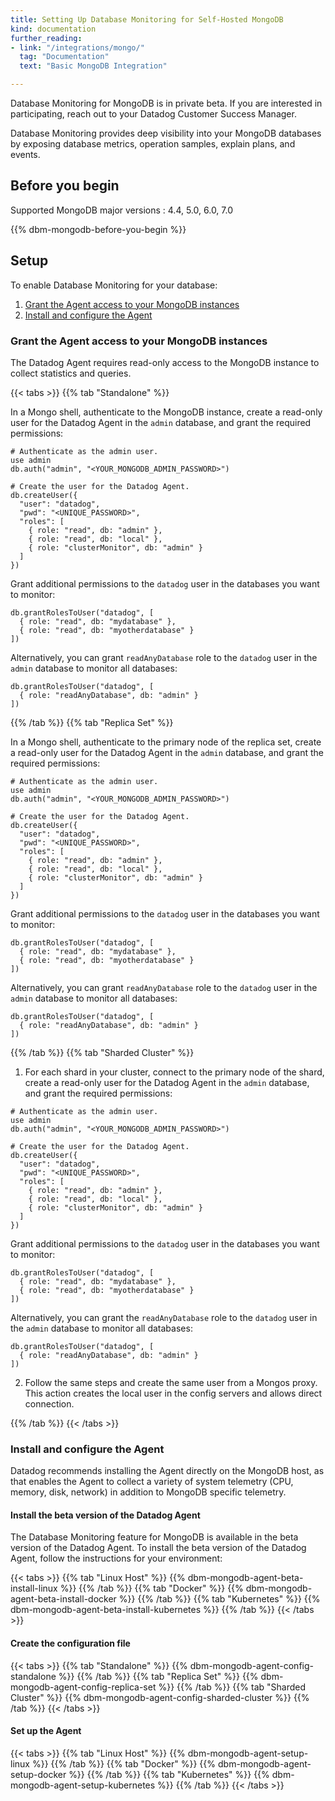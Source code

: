 ```yaml
---
title: Setting Up Database Monitoring for Self-Hosted MongoDB
kind: documentation
further_reading:
- link: "/integrations/mongo/"
  tag: "Documentation"
  text: "Basic MongoDB Integration"

---
```


<div class="alert alert-info">Database Monitoring for MongoDB is in private beta. If you are interested in participating, reach out to your Datadog Customer Success Manager.</div>

Database Monitoring provides deep visibility into your MongoDB databases by exposing database metrics, operation samples, explain plans, and events.

## Before you begin

Supported MongoDB major versions
: 4.4, 5.0, 6.0, 7.0

{{% dbm-mongodb-before-you-begin %}}

## Setup

To enable Database Monitoring for your database:

1. [Grant the Agent access to your MongoDB instances](#grant-the-agent-access-to-your-mongodb-instances)
2. [Install and configure the Agent](#install-and-configure-the-agent)

### Grant the Agent access to your MongoDB instances

The Datadog Agent requires read-only access to the MongoDB instance to collect statistics and queries.

{{< tabs >}}
{{% tab "Standalone" %}}

In a Mongo shell, authenticate to the MongoDB instance, create a read-only user for the Datadog Agent in the `admin` database, and grant the required permissions:

```shell
# Authenticate as the admin user.
use admin
db.auth("admin", "<YOUR_MONGODB_ADMIN_PASSWORD>")

# Create the user for the Datadog Agent.
db.createUser({
  "user": "datadog",
  "pwd": "<UNIQUE_PASSWORD>",
  "roles": [
    { role: "read", db: "admin" },
    { role: "read", db: "local" },
    { role: "clusterMonitor", db: "admin" }
  ]
})
```

Grant additional permissions to the `datadog` user in the databases you want to monitor:

```shell
db.grantRolesToUser("datadog", [
  { role: "read", db: "mydatabase" },
  { role: "read", db: "myotherdatabase" }
])
```

Alternatively, you can grant `readAnyDatabase` role to the `datadog` user in the `admin` database to monitor all databases:

```shell
db.grantRolesToUser("datadog", [
  { role: "readAnyDatabase", db: "admin" }
])
```

{{% /tab %}}
{{% tab "Replica Set" %}}

In a Mongo shell, authenticate to the primary node of the replica set, create a read-only user for the Datadog Agent in the `admin` database, and grant the required permissions:

```shell
# Authenticate as the admin user.
use admin
db.auth("admin", "<YOUR_MONGODB_ADMIN_PASSWORD>")

# Create the user for the Datadog Agent.
db.createUser({
  "user": "datadog",
  "pwd": "<UNIQUE_PASSWORD>",
  "roles": [
    { role: "read", db: "admin" },
    { role: "read", db: "local" },
    { role: "clusterMonitor", db: "admin" }
  ]
})
```

Grant additional permissions to the `datadog` user in the databases you want to monitor:

```shell
db.grantRolesToUser("datadog", [
  { role: "read", db: "mydatabase" },
  { role: "read", db: "myotherdatabase" }
])
```

Alternatively, you can grant `readAnyDatabase` role to the `datadog` user in the `admin` database to monitor all databases:

```shell
db.grantRolesToUser("datadog", [
  { role: "readAnyDatabase", db: "admin" }
])
```

{{% /tab %}}
{{% tab "Sharded Cluster" %}}

1. For each shard in your cluster, connect to the primary node of the shard, create a read-only user for the Datadog Agent in the `admin` database, and grant the required permissions:

```shell
# Authenticate as the admin user.
use admin
db.auth("admin", "<YOUR_MONGODB_ADMIN_PASSWORD>")

# Create the user for the Datadog Agent.
db.createUser({
  "user": "datadog",
  "pwd": "<UNIQUE_PASSWORD>",
  "roles": [
    { role: "read", db: "admin" },
    { role: "read", db: "local" },
    { role: "clusterMonitor", db: "admin" }
  ]
})
```

Grant additional permissions to the `datadog` user in the databases you want to monitor:

```shell
db.grantRolesToUser("datadog", [
  { role: "read", db: "mydatabase" },
  { role: "read", db: "myotherdatabase" }
])
```

Alternatively, you can grant the `readAnyDatabase` role to the `datadog` user in the `admin` database to monitor all databases:

```shell
db.grantRolesToUser("datadog", [
  { role: "readAnyDatabase", db: "admin" }
])
```

2. Follow the same steps and create the same user from a Mongos proxy. This action creates the local user in the config servers and allows direct connection.

{{% /tab %}}
{{< /tabs >}}

### Install and configure the Agent

Datadog recommends installing the Agent directly on the MongoDB host, as that enables the Agent to collect a variety of system telemetry (CPU, memory, disk, network) in addition to MongoDB specific telemetry.

#### Install the beta version of the Datadog Agent

The Database Monitoring feature for MongoDB is available in the beta version of the Datadog Agent. To install the beta version of the Datadog Agent, follow the instructions for your environment:

{{< tabs >}}
{{% tab "Linux Host" %}}
{{% dbm-mongodb-agent-beta-install-linux %}}
{{% /tab %}}
{{% tab "Docker" %}}
{{% dbm-mongodb-agent-beta-install-docker %}}
{{% /tab %}}
{{% tab "Kubernetes" %}}
{{% dbm-mongodb-agent-beta-install-kubernetes %}}
{{% /tab %}}
{{< /tabs >}}

#### Create the configuration file

{{< tabs >}}
{{% tab "Standalone" %}}
{{% dbm-mongodb-agent-config-standalone %}}
{{% /tab %}}
{{% tab "Replica Set" %}}
{{% dbm-mongodb-agent-config-replica-set %}}
{{% /tab %}}
{{% tab "Sharded Cluster" %}}
{{% dbm-mongodb-agent-config-sharded-cluster %}}
{{% /tab %}}
{{< /tabs >}}

#### Set up the Agent

{{< tabs >}}
{{% tab "Linux Host" %}}
{{% dbm-mongodb-agent-setup-linux %}}
{{% /tab %}}
{{% tab "Docker" %}}
{{% dbm-mongodb-agent-setup-docker %}}
{{% /tab %}}
{{% tab "Kubernetes" %}}
{{% dbm-mongodb-agent-setup-kubernetes %}}
{{% /tab %}}
{{< /tabs >}}
